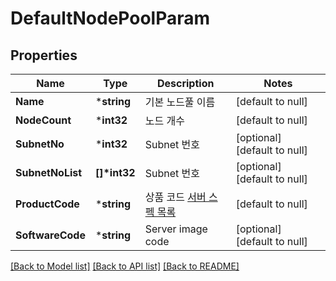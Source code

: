 # DefaultNodePoolParam

## Properties
Name | Type | Description | Notes
------------ | ------------- | ------------- | -------------
**Name** | ***string** | 기본 노드풀 이름 | [default to null]
**NodeCount** | ***int32** | 노드 개수 | [default to null]
**SubnetNo** | ***int32** | Subnet 번호 | [optional] [default to null]
**SubnetNoList** | **[]\*int32** | Subnet 번호 | [optional] [default to null]
**ProductCode** | ***string** | 상품 코드 [서버 스펙 목록](/docs/compute-vserver-server-common-getserverproductlist) | [default to null]
**SoftwareCode** | ***string** | Server image code | [optional] [default to null]

[[Back to Model list]](../README.md#documentation-for-models) [[Back to API list]](../README.md#documentation-for-api-endpoints) [[Back to README]](../README.md)


